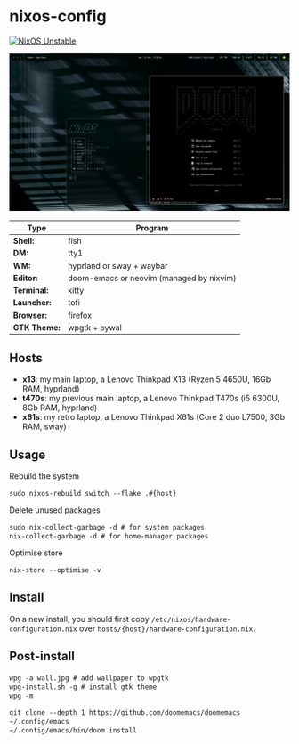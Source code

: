 # nixos-config

[![NixOS Unstable](https://img.shields.io/badge/NixOS-unstable-blue.svg?style=flat-square&logo=NixOS&logoColor=white)](https://nixos.org)

![t470s](imgs/t470s.png)

| Type           | Program                                  |
|----------------|------------------------------------------|
| **Shell:**     | fish                                     |
| **DM:**        | tty1                                     |
| **WM:**        | hyprland or sway + waybar                |
| **Editor:**    | doom-emacs or neovim (managed by nixvim) |
| **Terminal:**  | kitty                                    |
| **Launcher:**  | tofi                                     |
| **Browser:**   | firefox                                  |
| **GTK Theme:** | wpgtk + pywal                            |

## Hosts

- **x13**: my main laptop, a Lenovo Thinkpad X13 (Ryzen 5 4650U, 16Gb RAM, hyprland)
- **t470s**: my previous main laptop, a Lenovo Thinkpad T470s (i5 6300U, 8Gb RAM, hyprland)
- **x61s**: my retro laptop, a Lenovo Thinkpad X61s (Core 2 duo L7500, 3Gb RAM, sway)

## Usage

Rebuild the system

```
sudo nixos-rebuild switch --flake .#{host}
```

Delete unused packages

```
sudo nix-collect-garbage -d # for system packages
nix-collect-garbage -d # for home-manager packages
```

Optimise store

```
nix-store --optimise -v
```

## Install

On a new install, you should first copy `/etc/nixos/hardware-configuration.nix` over `hosts/{host}/hardware-configuration.nix`.

## Post-install

```
wpg -a wall.jpg # add wallpaper to wpgtk
wpg-install.sh -g # install gtk theme
wpg -m
```

```
git clone --depth 1 https://github.com/doomemacs/doomemacs ~/.config/emacs
~/.config/emacs/bin/doom install
```
